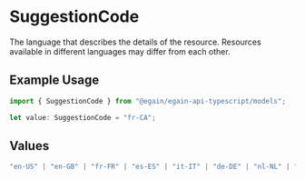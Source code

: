 # SuggestionCode

The language that describes the details of the resource. Resources available in different languages may differ from each other.

## Example Usage

```typescript
import { SuggestionCode } from "@egain/egain-api-typescript/models";

let value: SuggestionCode = "fr-CA";
```

## Values

```typescript
"en-US" | "en-GB" | "fr-FR" | "es-ES" | "it-IT" | "de-DE" | "nl-NL" | "pt-BR" | "pt-PT" | "da-DK" | "sv-SE" | "ru-RU" | "fr-CA" | "zh-CN" | "ja-JP" | "ko-KR"
```